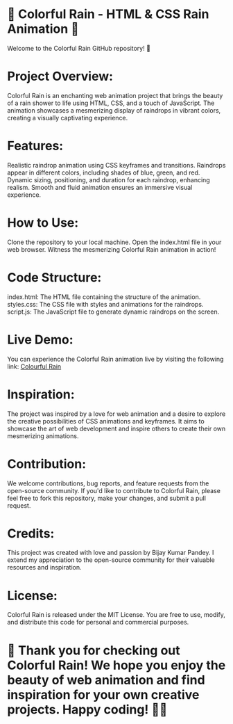 # 🌈 Colorful Rain - HTML & CSS Rain Animation 🌈

Welcome to the Colorful Rain GitHub repository! 🎉

# Project Overview:
Colorful Rain is an enchanting web animation project that brings the beauty of a rain shower to life using HTML, CSS, and a touch of JavaScript. The animation showcases a mesmerizing display of raindrops in vibrant colors, creating a visually captivating experience.

# Features:
Realistic raindrop animation using CSS keyframes and transitions.
Raindrops appear in different colors, including shades of blue, green, and red.
Dynamic sizing, positioning, and duration for each raindrop, enhancing realism.
Smooth and fluid animation ensures an immersive visual experience.

# How to Use:
Clone the repository to your local machine.
Open the index.html file in your web browser.
Witness the mesmerizing Colorful Rain animation in action!
# Code Structure:
index.html: The HTML file containing the structure of the animation.
styles.css: The CSS file with styles and animations for the raindrops.
script.js: The JavaScript file to generate dynamic raindrops on the screen.
# Live Demo:
You can experience the Colorful Rain animation live by visiting the following link: [Colourful Rain](https://cognisolver.github.io/colorful-rain/)

# Inspiration:
The project was inspired by a love for web animation and a desire to explore the creative possibilities of CSS animations and keyframes. It aims to showcase the art of web development and inspire others to create their own mesmerizing animations.

# Contribution:
We welcome contributions, bug reports, and feature requests from the open-source community. If you'd like to contribute to Colorful Rain, please feel free to fork this repository, make your changes, and submit a pull request.

# Credits:
This project was created with love and passion by Bijay Kumar Pandey. I extend my appreciation to the open-source community for their valuable resources and inspiration.

# License:
Colorful Rain is released under the MIT License. You are free to use, modify, and distribute this code for personal and commercial purposes.

# 🌟 Thank you for checking out Colorful Rain! We hope you enjoy the beauty of web animation and find inspiration for your own creative projects. Happy coding! 🌈✨

